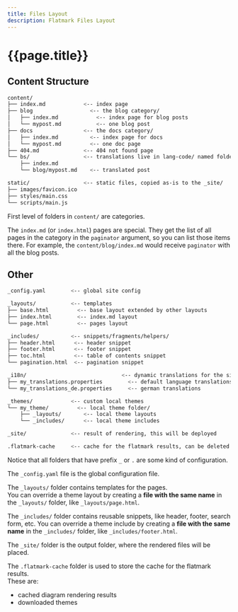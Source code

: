 ```yaml
---
title: Files Layout
description: Flatmark Files Layout
---
```


# {{page.title}}

## Content Structure

```bash
content/
├── index.md            <-- index page
├── blog                  <-- the blog category/
│   ├── index.md            <-- index page for blog posts
│   └── mypost.md           <-- one blog post
├── docs                <-- the docs category/
│   ├── index.md          <-- index page for docs
│   └── mypost.md         <-- one doc page
├── 404.md              <-- 404 not found page
└── bs/                 <-- translations live in lang-code/ named folders/
    ├── index.md
    └── blog/mypost.md    <-- translated post

static/                 <-- static files, copied as-is to the _site/
├── images/favicon.ico
├── styles/main.css
└── scripts/main.js
```

First level of folders in `content/` are categories.

The `index.md` (or `index.html`) pages are special.
They get the list of all pages in the category in the `paginator` argument, so you can list those items there.
For example, the `content/blog/index.md` would receive `paginator` with all the blog posts.


## Other

```bash
_config.yaml        <-- global site config

_layouts/           <-- templates
├── base.html         <-- base layout extended by other layouts
├── index.html        <-- index.md layout
└── page.html         <-- pages layout

_includes/          <-- snippets/fragments/helpers/
├── header.html      <-- header snippet
├── footer.html      <-- footer snippet
├── toc.html         <-- table of contents snippet
└── pagination.html  <-- pagination snippet

_i18n/                              <-- dynamic translations for the site
├── my_translations.properties        <-- default language translations
└── my_translations_de.properties     <-- german translations

_themes/            <-- custom local themes
└── my_theme/         <-- local theme folder/
    ├── _layouts/       <-- local theme layouts
    └── _includes/      <-- local theme includes

_site/              <-- result of rendering, this will be deployed

.flatmark-cache     <-- cache for the flatmark results, can be deleted
```

Notice that all folders that have prefix `_` or `.` are some kind of configuration.

The `_config.yaml` file is the global configuration file.

The `_layouts/` folder contains templates for the pages.  
You can override a theme layout by creating a **file with the same name** in the `_layouts/` folder, like `_layouts/page.html`.

The `_includes/` folder contains reusable snippets, like header, footer, search form, etc.
You can override a theme include by creating a **file with the same name** in the `_includes/` folder, like `_includes/footer.html`.

The `_site/` folder is the output folder, where the rendered files will be placed.

The `.flatmark-cache` folder is used to store the cache for the flatmark results.  
These are:
- cached diagram rendering results
- downloaded themes

